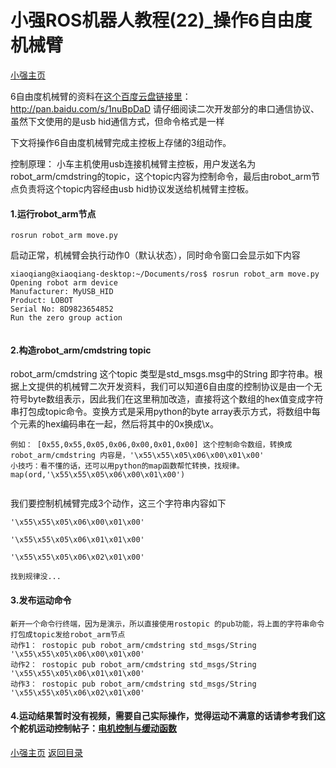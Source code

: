 # 小强ROS机器人教程(22)_操作6自由度机械臂<br>
[小强主页](https://www.bwbot.org/products/xiaoqiang-4-pro)

6自由度机械臂的资料在[这个百度云盘链接里](http://pan.baidu.com/s/1nuBpDaD)：http://pan.baidu.com/s/1nuBpDaD   请仔细阅读二次开发部分的串口通信协议、虽然下文使用的是usb hid通信方式，但命令格式是一样

下文将操作6自由度机械臂完成主控板上存储的3组动作。

控制原理： 小车主机使用usb连接机械臂主控板，用户发送名为robot_arm/cmdstring的topic，这个topic内容为控制命令，最后由robot_arm节点负责将这个topic内容经由usb hid协议发送给机械臂主控板。

#### 1.运行robot_arm节点
```
rosrun robot_arm move.py
```
启动正常，机械臂会执行动作0（默认状态），同时命令窗口会显示如下内容
```
xiaoqiang@xiaoqiang-desktop:~/Documents/ros$ rosrun robot_arm move.py 
Opening robot arm device
Manufacturer: MyUSB_HID
Product: LOBOT
Serial No: 8D9823654852
Run the zero group action


```

#### 2.构造robot_arm/cmdstring topic
robot_arm/cmdstring 这个topic 类型是std_msgs.msg中的String 即字符串。根据上文提供的机械臂二次开发资料，我们可以知道6自由度的控制协议是由一个无符号byte数组表示，因此我们在这里稍加改造，直接将这个数组的hex值变成字符串打包成topic命令。变换方式是采用python的byte array表示方式，将数组中每个元素的hex编码串在一起，然后将其中的0x换成\x。
```
例如： [0x55,0x55,0x05,0x06,0x00,0x01,0x00] 这个控制命令数组，转换成robot_arm/cmdstring 内容是，'\x55\x55\x05\x06\x00\x01\x00'
小技巧：看不懂的话，还可以用python的map函数帮忙转换，找规律。map(ord,'\x55\x55\x05\x06\x00\x01\x00')
    
```
我们要控制机械臂完成3个动作，这三个字符串内容如下
```
'\x55\x55\x05\x06\x00\x01\x00'

'\x55\x55\x05\x06\x01\x01\x00'

'\x55\x55\x05\x06\x02\x01\x00'

找到规律没...
```
#### 3.发布运动命令
```
新开一个命令行终端，因为是演示，所以直接使用rostopic 的pub功能，将上面的字符串命令打包成topic发给robot_arm节点
动作1： rostopic pub robot_arm/cmdstring std_msgs/String '\x55\x55\x05\x06\x00\x01\x00' 
动作2： rostopic pub robot_arm/cmdstring std_msgs/String '\x55\x55\x05\x06\x01\x01\x00' 
动作3： rostopic pub robot_arm/cmdstring std_msgs/String '\x55\x55\x05\x06\x02\x01\x00' 
```
#### 4.运动结果暂时没有视频，需要自己实际操作，觉得运动不满意的话请参考我们这个舵机运动控制帖子：[电机控制与缓动函数](http://community.bwbot.org/topic/2/%E7%94%B5%E6%9C%BA%E6%8E%A7%E5%88%B6%E4%B8%8E%E7%BC%93%E5%8A%A8%E5%87%BD%E6%95%B0)

[小强主页](https://www.bwbot.org/products/xiaoqiang-4-pro)
[返回目录](https://community.bwbot.org/topic/110)
